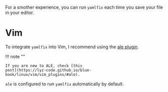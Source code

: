 For a smother experience, you can run `yamlfix` each time you save your file
in your editor.

# Vim

To integrate `yamlfix` into Vim, I recommend using the [ale
plugin](https://github.com/dense-analysis/ale).

!!! note ""

    If you are new to ALE, check [this
    post](https://lyz-code.github.io/blue-book/linux/vim/vim_plugins/#ale).

`ale` is configured to run `yamlfix` automatically by default.
